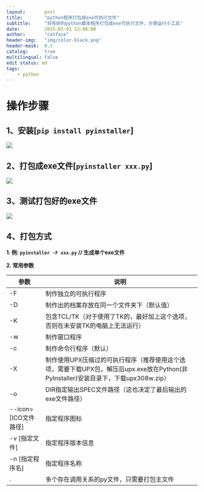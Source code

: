 ```yaml
---
layout:       post
title:        "python程序打包成exe可执行文件"
subtitle:     "将写好的python脚本程序打包成exe可执行文件，方便运行小工具"
date:         2015-01-01 12:00:00
author:       "catface"
header-img:   "img/color-black.png"
header-mask:  0.3
catalog:      true
multilingual: false
edit status: ed
tags:
    - python
---
```


# 操作步骤

## 1、安装[`pip install pyinstaller`]

![](https://img-blog.csdn.net/20180326114734325?watermark/2/text/aHR0cHM6Ly9ibG9nLmNzZG4ubmV0L2l0Q2F0ZmFjZQ==/font/5a6L5L2T/fontsize/400/fill/I0JBQkFCMA==/dissolve/70)

## 2、打包成exe文件[`pyinstaller xxx.py`]

![](https://img-blog.csdn.net/2018032611491079?watermark/2/text/aHR0cHM6Ly9ibG9nLmNzZG4ubmV0L2l0Q2F0ZmFjZQ==/font/5a6L5L2T/fontsize/400/fill/I0JBQkFCMA==/dissolve/70)

## 3、测试打包好的exe文件

![](https://img-blog.csdn.net/20180326114956566?watermark/2/text/aHR0cHM6Ly9ibG9nLmNzZG4ubmV0L2l0Q2F0ZmFjZQ==/font/5a6L5L2T/fontsize/400/fill/I0JBQkFCMA==/dissolve/70)

## 4、打包方式

**1. 例: `pyinstaller -F xxx.py` // 生成单个exe文件**

**2. 常用参数**

| 参数 | 说明 |
| --- | --- |
| -F | 制作独立的可执行程序 |
| -D | 制作出的档案存放在同一个文件夹下（默认值）|
| -K | 包含TCL/TK（对于使用了TK的，最好加上这个选项，否则在未安装TK的电脑上无法运行）|
| -w | 制作窗口程序 |
| -c | 制作命令行程序（默认）|
| -X | 制作使用UPX压缩过的可执行程序（推荐使用这个选项，需要下载UPX包，解压后upx.exe放在Python(非PyInstaller)安装目录下，下载upx308w.zip）|
| -o | DIR指定输出SPEC文件路径（这也决定了最后输出的exe文件路径）|
| --icon=[ICO文件路径] | 指定程序图标 |
| -v [指定文件] | 指定程序版本信息 |
| -n [指定程序名] | 指定程序名称 |
| . | 多个存在调用关系的py文件，只需要打包主文件 |